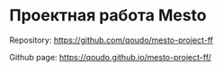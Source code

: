# Проектная работа Mesto

Repository: https://github.com/qoudo/mesto-project-ff

Github page: https://qoudo.github.io/mesto-project-ff/
